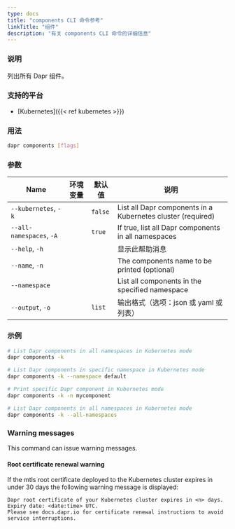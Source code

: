 ```yaml
---
type: docs
title: "components CLI 命令参考"
linkTitle: "组件"
description: "有关 components CLI 命令的详细信息"
---
```


### 说明

列出所有 Dapr 组件。

### 支持的平台

- [Kubernetes]({{< ref kubernetes >}})

### 用法

```bash
dapr components [flags]
```

### 参数


| Name                     | 环境变量 | 默认值     | 说明                                                          |
| ------------------------ | ---- | ------- | ----------------------------------------------------------- |
| `--kubernetes`, `-k`     |      | `false` | List all Dapr components in a Kubernetes cluster (required) |
| `--all-namespaces`, `-A` |      | `true`  | If true, list all Dapr components in all namespaces         |
| `--help`, `-h`           |      |         | 显示此帮助消息                                                     |
| `--name`, `-n`           |      |         | The components name to be printed (optional)                |
| `--namespace`            |      |         | List all components in the specified namespace              |
| `--output`, `-o`         |      | `list`  | 输出格式（选项：json 或 yaml 或列表）                                    |

### 示例

```bash
# List Dapr components in all namespaces in Kubernetes mode
dapr components -k

# List Dapr components in specific namespace in Kubernetes mode
dapr components -k --namespace default

# Print specific Dapr component in Kubernetes mode
dapr components -k -n mycomponent

# List Dapr components in all namespaces in Kubernetes mode
dapr components -k --all-namespaces
```

### Warning messages
This command can issue warning messages.

#### Root certificate renewal warning
If the mtls root certificate deployed to the Kubernetes cluster expires in under 30 days the following warning message is displayed:

```
Dapr root certificate of your Kubernetes cluster expires in <n> days. Expiry date: <date:time> UTC. 
Please see docs.dapr.io for certificate renewal instructions to avoid service interruptions.
```